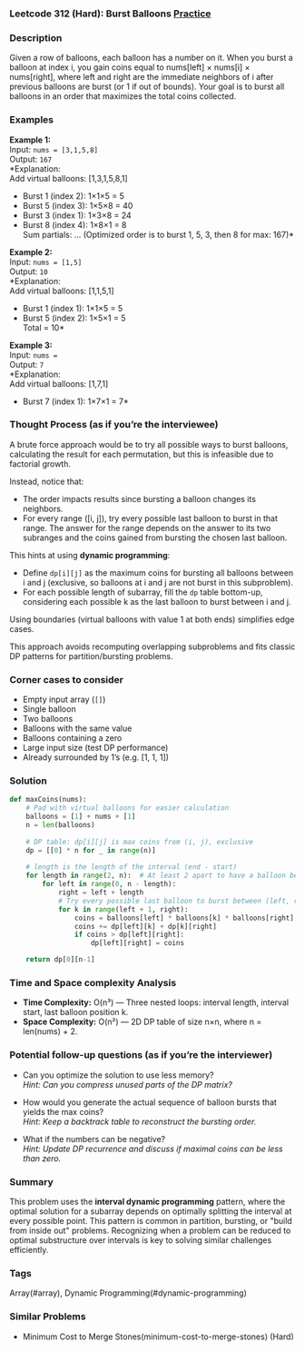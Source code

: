 ### Leetcode 312 (Hard): Burst Balloons [Practice](https://leetcode.com/problems/burst-balloons)

### Description  
Given a row of balloons, each balloon has a number on it. When you burst a balloon at index i, you gain coins equal to nums[left] × nums[i] × nums[right], where left and right are the immediate neighbors of i after previous balloons are burst (or 1 if out of bounds). Your goal is to burst all balloons in an order that maximizes the total coins collected.

### Examples  

**Example 1:**  
Input: `nums = [3,1,5,8]`  
Output: `167`  
*Explanation:  
Add virtual balloons: [1,3,1,5,8,1]  
- Burst 1 (index 2): 1×1×5 = 5  
- Burst 5 (index 3): 1×5×8 = 40  
- Burst 3 (index 1): 1×3×8 = 24  
- Burst 8 (index 4): 1×8×1 = 8  
Sum partials: ... (Optimized order is to burst 1, 5, 3, then 8 for max: 167)*

**Example 2:**  
Input: `nums = [1,5]`  
Output: `10`  
*Explanation:  
Add virtual balloons: [1,1,5,1]  
- Burst 1 (index 1): 1×1×5 = 5  
- Burst 5 (index 2): 1×5×1 = 5  
Total = 10*

**Example 3:**  
Input: `nums = `  
Output: `7`  
*Explanation:  
Add virtual balloons: [1,7,1]  
- Burst 7 (index 1): 1×7×1 = 7*

### Thought Process (as if you’re the interviewee)  
A brute force approach would be to try all possible ways to burst balloons, calculating the result for each permutation, but this is infeasible due to factorial growth.

Instead, notice that:
- The order impacts results since bursting a balloon changes its neighbors.
- For every range (\[i, j\]), try every possible last balloon to burst in that range. The answer for the range depends on the answer to its two subranges and the coins gained from bursting the chosen last balloon.

This hints at using **dynamic programming**:
- Define `dp[i][j]` as the maximum coins for bursting all balloons between i and j (exclusive, so balloons at i and j are not burst in this subproblem).
- For each possible length of subarray, fill the `dp` table bottom-up, considering each possible k as the last balloon to burst between i and j.

Using boundaries (virtual balloons with value 1 at both ends) simplifies edge cases.

This approach avoids recomputing overlapping subproblems and fits classic DP patterns for partition/bursting problems.

### Corner cases to consider  
- Empty input array (`[]`)
- Single balloon
- Two balloons
- Balloons with the same value
- Balloons containing a zero
- Large input size (test DP performance)
- Already surrounded by 1’s (e.g. [1, 1, 1])

### Solution

```python
def maxCoins(nums):
    # Pad with virtual balloons for easier calculation
    balloons = [1] + nums + [1]
    n = len(balloons)
    
    # DP table: dp[i][j] is max coins from (i, j), exclusive
    dp = [[0] * n for _ in range(n)]
    
    # length is the length of the interval (end - start)
    for length in range(2, n):  # At least 2 apart to have a balloon between
        for left in range(0, n - length):
            right = left + length
            # Try every possible last balloon to burst between (left, right)
            for k in range(left + 1, right):
                coins = balloons[left] * balloons[k] * balloons[right]
                coins += dp[left][k] + dp[k][right]
                if coins > dp[left][right]:
                    dp[left][right] = coins

    return dp[0][n-1]
```

### Time and Space complexity Analysis  

- **Time Complexity:** O(n³) — Three nested loops: interval length, interval start, last balloon position k.
- **Space Complexity:** O(n²) — 2D DP table of size n×n, where n = len(nums) + 2.

### Potential follow-up questions (as if you’re the interviewer)  

- Can you optimize the solution to use less memory?  
  *Hint: Can you compress unused parts of the DP matrix?*

- How would you generate the actual sequence of balloon bursts that yields the max coins?  
  *Hint: Keep a backtrack table to reconstruct the bursting order.*

- What if the numbers can be negative?  
  *Hint: Update DP recurrence and discuss if maximal coins can be less than zero.*

### Summary
This problem uses the **interval dynamic programming** pattern, where the optimal solution for a subarray depends on optimally splitting the interval at every possible point. This pattern is common in partition, bursting, or "build from inside out" problems. Recognizing when a problem can be reduced to optimal substructure over intervals is key to solving similar challenges efficiently.

### Tags
Array(#array), Dynamic Programming(#dynamic-programming)

### Similar Problems
- Minimum Cost to Merge Stones(minimum-cost-to-merge-stones) (Hard)